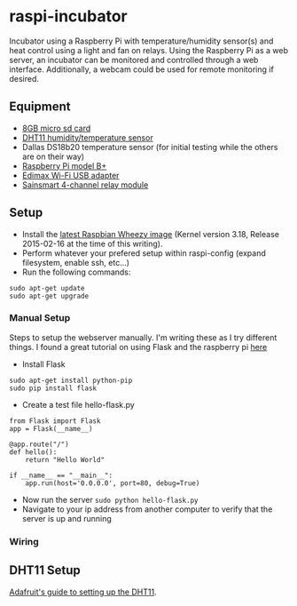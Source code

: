 # raspi-incubator
Incubator using a Raspberry Pi with temperature/humidity sensor(s) and heat control using a light and fan on relays.
Using the Raspberry Pi as a web server, an incubator can be monitored and controlled through a web interface.  Additionally, a webcam could be used for remote monitoring if desired.

## Equipment
- [8GB micro sd card](https://www.amazon.com/gp/product/B00200K1TS/ref=oh_aui_detailpage_o00_s00?ie=UTF8&psc=1)
- [DHT11 humidity/temperature sensor](https://www.amazon.com/gp/product/B007YE0SB6/ref=od_aui_detailpages00?ie=UTF8&psc=1)
- Dallas DS18b20 temperature sensor (for initial testing while the others are on their way)
- [Raspberry Pi model B+](http://www.amazon.com/gp/product/B00LPESRUK/ref=oh_aui_detailpage_o00_s00?ie=UTF8&psc=1)
- [Edimax Wi-Fi USB adapter](https://www.amazon.com/gp/product/B003MTTJOY/ref=oh_aui_detailpage_o00_s00?ie=UTF8&psc=1)
- [Sainsmart 4-channel relay module](https://www.amazon.com/gp/product/B0057OC5O8/ref=oh_aui_detailpage_o00_s00?ie=UTF8&psc=1)

## Setup

- Install the [latest Raspbian Wheezy image](http://www.raspberrypi.org/downloads/) (Kernel version 3.18, Release 2015-02-16 at the time of this writing).
- Perform whatever your prefered setup within raspi-config (expand filesystem, enable ssh, etc...)
- Run the following commands:
```
sudo apt-get update
sudo apt-get upgrade
```
### Manual Setup
Steps to setup the webserver manually.  I'm writing these as I try different things.  I found a great tutorial on using Flask and the raspberry pi [here](http://mattrichardson.com/Raspberry-Pi-Flask/)
- Install Flask
```
sudo apt-get install python-pip
sudo pip install flask
```
- Create a test file hello-flask.py
```
from Flask import Flask
app = Flask(__name__)

@app.route("/")
def hello():
    return "Hello World"

if __name__ == "__main__":
    app.run(host='0.0.0.0', port=80, debug=True)
```
- Now run the server
```sudo python hello-flask.py```
- Navigate to your ip address from another computer to verify that the server is up and running

### Wiring

## DHT11 Setup
[Adafruit's guide to setting up the DHT11](https://learn.adafruit.com/dht-humidity-sensing-on-raspberry-pi-with-gdocs-logging/overview).  
